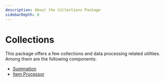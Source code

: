 ```yaml
---
description: About the Collections Package
sidebarDepth: 0
---
```

# Collections

This package offers a few collections and data processing related utilities.
Among them are the following components:

* [Summation](./summation/README.md)
* [Item Processor](./summation/items-processor.md)


